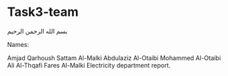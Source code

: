 # Task3-team
بسم الله الرحمن الرحيم

Names:

Amjad Qarhoush
Sattam Al-Malki
Abdulaziz Al-Otaibi
Mohammed Al-Otaibi
Ali Al-Thqafi
Fares Al-Malki
Electricity department report.

